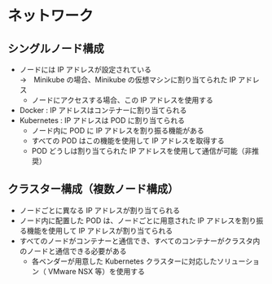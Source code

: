 # ネットワーク

## シングルノード構成
- ノードには IP アドレスが設定されている  
  →　Minikube の場合、Minikube の仮想マシンに割り当てられた IP アドレス
  - ノードにアクセスする場合、この IP アドレスを使用する
- Docker : IP アドレスはコンテナーに割り当てられる
- Kubernetes : IP アドレスは POD に割り当てられる
  - ノード内に POD に IP アドレスを割り振る機能がある
  - すべての POD はこの機能を使用して IP アドレスを取得する
  - POD どうしは割り当てられた IP アドレスを使用して通信が可能（非推奨）

## クラスター構成（複数ノード構成）
- ノードごとに異なる IP アドレスが割り当てられる
- ノード内に配置した POD は、ノードごとに用意された IP アドレスを割り振る機能を使用して IP アドレスが割り当てられる
- すべてのノードがコンテナーと通信でき、すべてのコンテナーがクラスタ内のノードと通信できる必要がある
  - 各ベンダーが用意した Kubernetes クラスターに対応したソリューション（ VMware NSX 等）を使用する  
